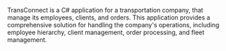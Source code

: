 TransConnect is a C# application for a transportation company, that manage its employees, clients, and orders. This application provides a comprehensive solution for handling the company's operations, including employee hierarchy, client management, order processing, and fleet management. 
